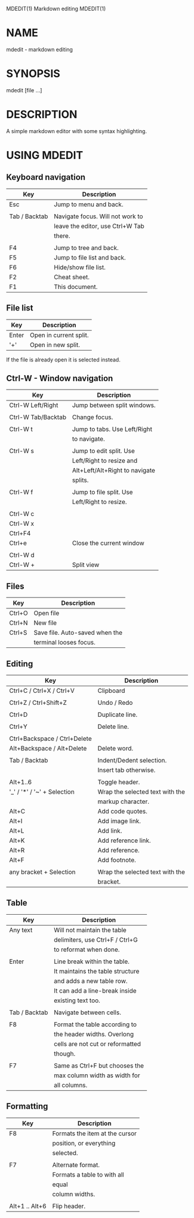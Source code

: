 MDEDIT(1)            Markdown editing               MDEDIT(1)

# NAME

mdedit - markdown editing

# SYNOPSIS

mdedit [file ...]

# DESCRIPTION

A simple markdown editor with some syntax highlighting.

# USING MDEDIT

## Keyboard navigation

| Key                          | Description                      |
|------------------------------|----------------------------------|
| Esc                          | Jump to menu and back.           |
|                              |                                  |
| Tab / Backtab                | Navigate focus. Will not work to |
|                              | leave the editor, use Ctrl+W Tab |
|                              | there.                           |
|                              |                                  |
| F4                           | Jump to tree and back.           |
| F5                           | Jump to file list and back.      |
| F6                           | Hide/show file list.             |
| F2                           | Cheat sheet.                     |
| F1                           | This document.                   |

## File list

| Key                          | Description                      |
|------------------------------|----------------------------------|
| Enter                        | Open in current split.           |
| '+'                          | Open in new split.               |

If the file is already open it is selected instead.

## Ctrl-W - Window navigation

| Key                          | Description                      |
|------------------------------|----------------------------------|
| Ctrl-W Left/Right            | Jump between split windows.      |
|                              |                                  |
| Ctrl-W Tab/Backtab           | Change focus.                    |
|                              |                                  |
| Ctrl-W t                     | Jump to tabs. Use Left/Right     |
|                              | to navigate.                     |
|                              |                                  |
| Ctrl-W s                     | Jump to edit split. Use          |
|                              | Left/Right to resize and         |
|                              | Alt+Left/Alt+Right to navigate   |
|                              | splits.                          |
|                              |                                  |
| Ctrl-W f                     | Jump to file split. Use          |
|                              | Left/Right  to resize.           |
|                              |                                  |
| Ctrl-W c                     |                                  |
| Ctrl-W x                     |                                  |
| Ctrl+F4                      |                                  |
| Ctrl+e                       | Close the current window         |
|                              |                                  |
| Ctrl-W d                     |                                  |
| Ctrl-W +                     | Split view                       |

## Files

| Key                          | Description                      |
|------------------------------|----------------------------------|
| Ctrl+O                       | Open file                        |
| Ctrl+N                       | New file                         |
| Ctrl+S                       | Save file. Auto-saved when the   |
|                              | terminal looses focus.           |

## Editing

| Key                          | Description                      |
|------------------------------|----------------------------------|
| Ctrl+C / Ctrl+X / Ctrl+V     | Clipboard                        |
|                              |                                  |
| Ctrl+Z / Ctrl+Shift+Z        | Undo / Redo                      |
|                              |                                  |
| Ctrl+D                       | Duplicate line.                  |
|                              |                                  |
| Ctrl+Y                       | Delete line.                     |
|                              |                                  |
| Ctrl+Backspace / Ctrl+Delete |                                  |
| Alt+Backspace / Alt+Delete   | Delete word.                     |
|                              |                                  |
| Tab / Backtab                | Indent/Dedent selection.         |
|                              | Insert tab otherwise.            |
|                              |                                  |
| Alt+1..6                     | Toggle header.                   |
| '_' / '*' / '~' + Selection  | Wrap the selected text with the  |
|                              | markup character.                |
| Alt+C                        | Add code quotes.                 |
| Alt+I                        | Add image link.                  |
| Alt+L                        | Add link.                        |
| Alt+K                        | Add reference link.              |
| Alt+R                        | Add reference.                   |
| Alt+F                        | Add footnote.                    |
|                              |                                  |
| any bracket + Selection      | Wrap the selected text with the  |
|                              | bracket.                         |

## Table

| Key                          | Description                      |
|------------------------------|----------------------------------|
| Any text                     | Will not maintain the table      |
|                              | delimiters, use Ctrl+F / Ctrl+G  |
|                              | to reformat when done.           |
|                              |                                  |
| Enter                        | Line break within the table.     |
|                              | It maintains the table structure |
|                              | and adds a new table row.        |
|                              | It can add a line-break inside   |
|                              | existing text too.               |
|                              |                                  |
| Tab / Backtab                | Navigate between cells.          |
|                              |                                  |
| F8                           | Format the table according to    |
|                              | the header widths. Overlong      |
|                              | cells are not cut or reformatted |
|                              | though.                          |
|                              |                                  |
| F7                           | Same as Ctrl+F but chooses the   |
|                              | max column width as width for    |
|                              | all columns.                     |

## Formatting

| Key                          | Description                      |
|------------------------------|----------------------------------|
| F8                           | Formats the item at the cursor   |
|                              | position, or everything          |
|                              | selected.                        |
|                              |                                  |
| F7                           | Alternate format.                |
|                              | Formats a table to with all      |
|                              | equal                            |
|                              | column widths.                   |
|                              |                                  |
| Alt+1 .. Alt+6               | Flip header.                     |
